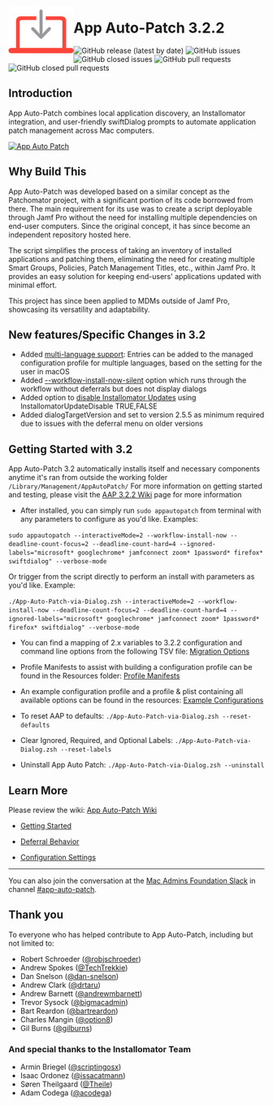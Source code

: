 <!-- markdownlint-disable-next-line first-line-heading no-inline-html -->
[<img align="left" alt="App Auto Patch" src="Images/AAPLogo.png" width="128" />](https://techitout.xyz/app-auto-patch)

# App Auto-Patch 3.2.2

![GitHub release (latest by date)](https://img.shields.io/github/v/release/App-Auto-Patch/App-Auto-Patch?display_name=tag) ![GitHub issues](https://img.shields.io/github/issues-raw/App-Auto-Patch/App-Auto-Patch) ![GitHub closed issues](https://img.shields.io/github/issues-closed-raw/App-Auto-Patch/App-Auto-Patch) ![GitHub pull requests](https://img.shields.io/github/issues-pr-raw/App-Auto-Patch/App-Auto-Patch) ![GitHub closed pull requests](https://img.shields.io/github/issues-pr-closed-raw/App-Auto-Patch/App-Auto-Patch)

## Introduction
App Auto-Patch combines local application discovery, an Installomator integration, and user-friendly swiftDialog prompts to automate application patch management across Mac computers.

[<img alt="App Auto Patch" src="https://github.com/App-Auto-Patch/App-Auto-Patch/blob/6a7ace89d2f4fc6641b1829f04950bbf3401b6f1/Images/AAP-Demo.gif" />](https://techitout.xyz/app-auto-patch)


## Why Build This

App Auto-Patch was developed based on a similar concept as the Patchomator project, with a significant portion of its code borrowed from there. The main requirement for its use was to create a script deployable through Jamf Pro without the need for installing multiple dependencies on end-user computers. Since the original concept, it has since become an independent repository hosted here.

The script simplifies the process of taking an inventory of installed applications and patching them, eliminating the need for creating multiple Smart Groups, Policies, Patch Management Titles, etc., within Jamf Pro. It provides an easy solution for keeping end-users' applications updated with minimal effort.

This project has since been applied to MDMs outside of Jamf Pro, showcasing its versatility and adaptability. 

## New features/Specific Changes in 3.2
 - Added [multi-language support](https://github.com/App-Auto-Patch/App-Auto-Patch/wiki/User-Interface-%7C-Multi%E2%80%90Language-Support): Entries can be added to the managed configuration profile for multiple languages, based on the setting for the user in macOS
 - Added [--workflow-install-now-silent](https://github.com/App-Auto-Patch/App-Auto-Patch/wiki/Workflows#workflow-install-now-silent-version-32) option which runs through the workflow without deferrals but does not display dialogs
 - Added option to [disable Installomator Updates](https://github.com/App-Auto-Patch/App-Auto-Patch/wiki/Installomator-Integration#installomator-update-disable) using <key>InstallomatorUpdateDisable</key> <string>TRUE,FALSE</string>
 - Added dialogTargetVersion and set to version 2.5.5 as minimum required due to issues with the deferral menu on older versions

## Getting Started with 3.2

App Auto-Patch 3.2 automatically installs itself and necessary components anytime it's ran from outside the working folder `/Library/Management/AppAutoPatch/`
For more information on getting started and testing, please visit the [AAP 3.2.2 Wiki](https://github.com/App-Auto-Patch/App-Auto-Patch/wiki) page for more information

- After installed, you can simply run `sudo appautopatch` from terminal with any parameters to configure as you'd like. Examples:

`sudo appautopatch --interactiveMode=2 --workflow-install-now --deadline-count-focus=2 --deadline-count-hard=4 --ignored-labels="microsoft* googlechrome* jamfconnect zoom* 1password* firefox* swiftdialog" --verbose-mode`

Or trigger from the script directly to perform an install with parameters as you'd like. Example:

`./App-Auto-Patch-via-Dialog.zsh --interactiveMode=2 --workflow-install-now --deadline-count-focus=2 --deadline-count-hard=4 --ignored-labels="microsoft* googlechrome* jamfconnect zoom* 1password* firefox* swiftdialog" --verbose-mode`

 - You can find a mapping of 2.x variables to 3.2.2 configuration and command line options from the following TSV file: [Migration Options](https://github.com/App-Auto-Patch/App-Auto-Patch/blob/3.0/Resources/App-Auto-Patch%203.0.0-Migration-Options.tsv)
 - Profile Manifests to assist with building a configuration profile can be found in the Resources folder: [Profile Manifests](https://github.com/App-Auto-Patch/App-Auto-Patch/tree/main/Resources/Manifests)
 - An example configuration profile and a profile & plist containing all available options can be found in the resources: [Example Configurations](https://github.com/App-Auto-Patch/App-Auto-Patch/tree/main/Resources)

- To reset AAP to defaults:
  `./App-Auto-Patch-via-Dialog.zsh --reset-defaults`

- Clear Ignored, Required, and Optional Labels:
  `./App-Auto-Patch-via-Dialog.zsh --reset-labels`

- Uninstall App Auto Patch:
  `./App-Auto-Patch-via-Dialog.zsh --uninstall`

## Learn More 

Please review the wiki: [App Auto-Patch Wiki](https://github.com/App-Auto-Patch/App-Auto-Patch/wiki)

- [Getting Started](https://github.com/App-Auto-Patch/App-Auto-Patch/wiki/Getting-Started)

- [Deferral Behavior](https://github.com/App-Auto-Patch/App-Auto-Patch/wiki/Deferral-Behavior)

- [Configuration Settings](https://github.com/App-Auto-Patch/App-Auto-Patch/wiki/Configure-Settings)


***

You can also join the conversation at the [Mac Admins Foundation Slack](https://www.macadmins.org) in channel [#app-auto-patch](https://macadmins.slack.com/archives/C05D69E7SBH).

## Thank you
To everyone who has helped contribute to App Auto-Patch, including but not limited to:

- Robert Schroeder ([@robjschroeder](https://github.com/robjschroeder))
- Andrew Spokes ([@TechTrekkie](https://github.com/TechTrekkie))
- Dan Snelson ([@dan-snelson](https://github.com/dan-snelson))
- Andrew Clark ([@drtaru](https://github.com/drtaru))
- Andrew Barnett ([@andrewmbarnett](https://github.com/AndrewMBarnett))
- Trevor Sysock ([@bigmacadmin](https://github.com/bigmacadmin))
- Bart Reardon ([@bartreardon](https://github.com/bartreardon))
- Charles Mangin ([@option8](https://github.com/option8))
- Gil Burns ([@gilburns](https://github.com/gilburns))
### And special thanks to the Installomator Team
- Armin Briegel ([@scriptingosx](https://github.com/scriptingosx))
- Isaac Ordonez ([@issacatmann](https://github.com/issacatmann))
- Søren Theilgaard ([@Theile](https://github.com/Theile))
- Adam Codega ([@acodega](https://github.com/acodega))
